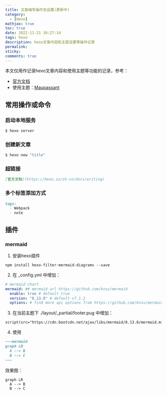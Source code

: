 ```yaml
---
title: 文章编写操作及设置(更新中)
category:
  - [Hexo]
mathjax: true
toc: true
date: 2022-11-21 10:27:14
tags: hexo
description: hexo文章内容和主题设置等操作记录
permalink:
sticky:
comments: true
---
```

本文仅用作记录hexo文章内容和使用主题等功能的记录，参考：
- [官方文档](https://hexo.io/zh-cn/docs/writing)
- 使用主题：[Maupassant](https://www.haomwei.com/technology/maupassant-hexo.html)

## 常用操作或命令

### 启动本地服务
```bash
$ hexo server
```

### 创建新文章
```bash
$ hexo new "title"
```

### 超链接

```markdown
[官方文档](https://hexo.io/zh-cn/docs/writing)
```

### 多个标签添加方式

```markdown
tags: 
  - Webpack
  - note
```

## 插件
### mermaid
1. 安装hexo插件
```npm
npm install hexo-filter-mermaid-diagrams --save
```
2. 在 _config.yml 中增加：
```yml
# mermaid chart
mermaid: ## mermaid url https://github.com/knsv/mermaid
  enable: true # default true
  version: "8.13.8" # default v7.1.2
  options: # find more api options from https://github,com/knsv/mermaid/blob/master/src/mermaidapI.js#startonload: true // default true
```
3. 在当前主题下 ./layout/_partial/footer.pug 中增加：
```pug
script(src="https://cdn.bootcdn.net/ajax/libs/mermaid/8.13.8/mermaid.min.js") 
```
4. 使用
```md
~~~mermaid
graph LR
  A --> B
  B --> C
~~~
```
效果图：
```mermaid
graph LR
  A --> B
  B --> C
```